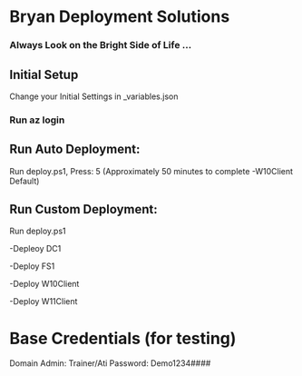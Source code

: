 # Bryan Deployment Solutions

### Always Look on the Bright Side of Life ...

## Initial Setup

Change your Initial Settings in _variables.json


### Run az login

## Run Auto Deployment:

Run deploy.ps1, Press: 5 (Approximately 50 minutes to complete -W10Client Default)

## Run Custom Deployment:

Run deploy.ps1

-Depleoy DC1

-Deploy FS1

-Deploy W10Client

-Deploy W11Client


# Base Credentials (for testing)

Domain Admin:
Trainer/Ati
Password: Demo1234####